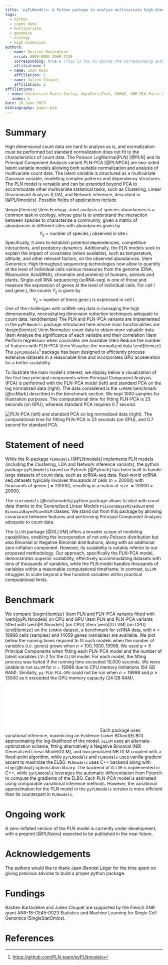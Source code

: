 ```yaml
---
title: 'pyPLNmodels: A Python package to analyse multivariate high-dimensional count data'
tags:
  - Python
  - count data
  - multivariate
  - genomics
  - ecology
  - high-dimension
authors:
  - name: Bastien Batardiere
    orcid: 0009-0001-3960-7120
    corresponding: true # (This is how to denote the corresponding author)
    affiliation: 1
  - name: Joon Kwon
    affiliation: 1
  - name: Julien Chiquet
    affiliation: 1
affiliations:
 - name: Université Paris-Saclay, AgroParisTech, INRAE, UMR MIA Paris-Saclay
   index: 1
date: 28 June 2023
bibliography: paper.bib
---
```


# Summary
High dimensional count data are hard to analyse as is, and normalization must
be performed but standard normalization does not fit to the characteristics of
count data. The Poisson LogNormal(PLN)  [@PLN] and its Principal Component
Analysis variant PLN-PCA [@PLNPCA] are two-sided latent variable models allowing both
suitable normalization and analysis of multivariate count data. The latent
variable is structured as a multivariate Gaussian variable, modelling complex
patterns and dependency structures. The PLN model is versatile and can be
extended beyond PCA to accommodate other multivariate statistical tasks, such as Clustering, Linear
Discriminant Analysis (LDA), and Network inference, described in [@PLNmodels].
Possible fields of applications include

\begin{itemize}
\item Ecology: Joint analysis of species abundances is a common task in
ecology, whose goal is to understand the interaction between species to
characterize a community, given a matrix of abundances in different sites with abundances given by
$$Y_{ij} = \text{number of species } j \text{ observed in site } i .$$
Specifically, it aims to establish potential dependencies, competitive interactions, and predatory dynamics.
Additionally, the PLN models seek to explain the impact of covariates (when available), such as temperature, altitude, and other
  relevant factors, on the observed abundances.
\item Genomics: High
throughput sequencing technologies now allow to quantify at the level of
individual cells various measures from the genome (DNA, Ribonucleic Acid(RNA),
chromatin and proteins) of humans, animals and plants. Single-cell RNA
sequencing (scRNA-seq) is one of those and measure the expression of genes at the level of individual cells. For
cell $i$ and gene $j$, the counts $Y_{ij}$ is given by
$$Y_{ij} = \text{number of times gene } j \text{ is expressed in cell } i.$$
One of the challenges with scRNA-seq data is managing the high
dimensionality, necessitating dimension reduction techniques adequate to count data.
\end{itemize}
The PLN and PLN-PCA variants are implemented in the ```pyPLNmodels``` package
introduced here whose main functionalities are
\begin{itemize}
\item Normalize count data to obtain more valuable data
\item Analyse the significance of each variable and their correlation
\item Perform regression when covariates are available
\item Reduce the number of features with PLN-PCA
\item Visualize the normalized data
\end{itemize}
The ```pyPLNmodels```[^pyplnmodels]  package has been designed to efficiently process
extensive datasets in a reasonable time and incorporates GPU
acceleration for a better scalability.


[^pyplnmodels]: https://github.com/PLN-team/pyPLNmodels
[^plnmodels]: https://github.com/PLN-team/PLNmodels


To illustrate the main model's interest, we display below a visualization of the first two principal components when Principal
Component Analysis (PCA) is performed with the PLN-PCA model (left) and standard PCA on
the log normalized data (right). The data considered is the `scMARK` benchmark [@scMark] described in the
benchmark section. We kept 1000 samples for illustration
purposes. The computational time for fitting PLN-PCA is 23 seconds (on GPU), whereas
standard PCA requires 0.7 second.

![PLN-PCA (left) and standard PCA on log normalized data (right). The computational time for fitting PLN-PCA is 23 seconds (on GPU), and 0.7 second for
standard PCA.](figures/plnpca_vs_pca.png)

# Statement of need
While the R-package ```PLNmodels``` [@PLNmodels] implements PLN models (including the Clustering, LDA and Network inference variants), the python package
```pyPLNmodels``` based on Pytorch [@Pytorch] has been built to handle
large datasets of count data, such as scRNA-seq data. Real-world scRNA-seq datasets typically involves thousands of cells ($n \approx 20000$) with
thousands of genes ($\approx 20000$), resulting in a matrix of size $\approx
20000 \times 20000$.

The `statsmodels` [@statsmodels] python package allows to deal with count data
thanks to the Generalized Linear Models `PoissonBayesMixedGLM` and
`BinomialBayesMixedGLM` classes. We stand out from this package by allowing covariance
between features and performing Principal Component Analysis adequate to count data.

The `GLLVM` package [@GLLVM] offers a broader scope of modeling
capabilities, enabling the incorporation of not
only Poisson distribution but also Binomial or Negative Binomial distributions,
along with an additional zero-inflation component. However, its scalability is
notably inferior to our proposed methodology. Our approach, specifically
the PLN-PCA model, demonstrates superior scalability, effectively
accommodating datasets with tens of thousands of variables, while the PLN model
handles thousands of variables within a reasonable computational timeframe. In
contrast, ```GLLVM``` struggles to scale beyond a few hundred variables within
practical computational limits.


# Benchmark
We compare
\begin{itemize}
\item PLN and PLN-PCA variants fitted with  \verb|pyPLNmodels| on CPU and GPU
\item PLN and PLN-PCA variants fitted with  \verb|PLNmodels| (on CPU)
\item \verb|GLLVM| (on CPU)
\end{itemize}
on the `scMARK` dataset, a benchmark for scRNA data, with
$n=19998$ cells (samples) and 14059 genes (variables) are available.
We plot below the running times required to fit such models when the number of variables (i.e.
genes) grows when $n = 100,1000, 19998$. We used $q =5$ Principal Components when fitting each
PLN-PCA model and the number of latent variables LV=$2$ for the ```GLLVM``` model.
For each model, the fitting process was halted if the running time exceeded
10,000 seconds. We were unable to run ```GLLVM``` for $n = 19998$ due to CPU memory
limitations (64 GB RAM). Similarly, ```py-PLN-PCA-GPU``` could not be run when
$n=19998$ and $p\geq13000$ as it exceeded the GPU memory capacity (24 GB RAM).


![Running time analysis on the scMARK benchmark.](figures/plots_benchmark.pdf)
Each package uses variational inference, maximizing an Evidence
Lower BOund(ELBO) approximating the log-likelihood of the model.
```GLLVM``` uses an alternate-optimization scheme, fitting alternatively a Negative Binomial (NB) Generalized Linear
Model(GLM), and two penalized NB GLM coupled with a fixed-point algorithm, while ```pyPLNmodels``` and
```PLNmodels``` uses vanilla gradient ascent to maximize the ELBO.
```PLNmodels``` uses C++ backend along with ```nlopt```[@nlopt] optimization library.
The backend of ```GLLVM``` is implemented in C++, while ```pyPLNmodels``` leverages the
automatic differentiation from Pytorch to compute the gradients of the ELBO. Each
PLN-PCA model is estimated using comparable variational inference methods.
However, the variational approximation for the PLN model in the
```pyPLNmodels``` version is more efficient than its counterpart in
```PLNmodels```.



# Ongoing work
A zero-inflated version of the PLN model is currently under development, with a
preprint [@PLNzero] expected to be published in the near future.

# Acknowledgements
The authors would like to thank Jean-Benoist Léger for the time spent on giving
precious advices to build a proper python package.

# Fundings
Bastien Bartardière and Julien Chiquet are supported by
the French ANR grant ANR-18-CE45-0023 Statistics and Machine Learning for Single Cell Genomics (SingleStatOmics).

# References
